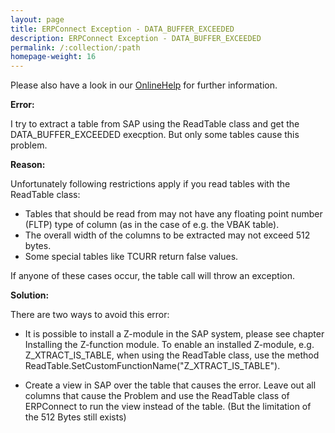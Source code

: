 ```yaml
---
layout: page
title: ERPConnect Exception - DATA_BUFFER_EXCEEDED
description: ERPConnect Exception - DATA_BUFFER_EXCEEDED
permalink: /:collection/:path
homepage-weight: 16
---
```


Please also have a look in our [OnlineHelp](https://help.theobald-software.com/en/) for further information.

**Error:**

I try to extract a table from SAP using the ReadTable class and get the DATA_BUFFER_EXCEEDED execption. But only some tables cause this problem.

**Reason:**

Unfortunately following restrictions apply if you read tables with the ReadTable class:

- Tables that should be read from may not have any floating point number (FLTP) type of column (as in the case of e.g. the VBAK table). 
- The overall width of the columns to be extracted may not exceed 512 bytes. 
- Some special tables like TCURR return false values.

If anyone of these cases occur, the table call will throw an exception.

**Solution:**

There are two ways to avoid this error:

- It is possible to install a Z-module in the SAP system, please see chapter  Installing the Z-function module.
To enable an installed Z-module, e.g. Z_XTRACT_IS_TABLE, when using the ReadTable class, use the method
ReadTable.SetCustomFunctionName("Z_XTRACT_IS_TABLE"). 

- Create a view in SAP over the table that causes the error. Leave out all columns that cause the Problem and use the ReadTable class of ERPConnect to run the view instead of the table. (But the limitation of the 512 Bytes still exists)